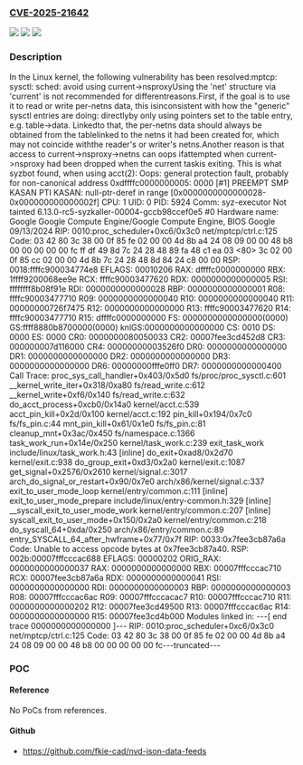 ### [CVE-2025-21642](https://cve.mitre.org/cgi-bin/cvename.cgi?name=CVE-2025-21642)
![](https://img.shields.io/static/v1?label=Product&message=Linux&color=blue)
![](https://img.shields.io/static/v1?label=Version&message=daad878a509d69da1761106cb48c091dfe9d522d%3C%20c0e394fd6b887e84da17e38aaa6c1c104f9c86c2%20&color=brighgreen)
![](https://img.shields.io/static/v1?label=Vulnerability&message=n%2Fa&color=brighgreen)

### Description

In the Linux kernel, the following vulnerability has been resolved:mptcp: sysctl: sched: avoid using current->nsproxyUsing the 'net' structure via 'current' is not recommended for differentreasons.First, if the goal is to use it to read or write per-netns data, this isinconsistent with how the "generic" sysctl entries are doing: directlyby only using pointers set to the table entry, e.g. table->data. Linkedto that, the per-netns data should always be obtained from the tablelinked to the netns it had been created for, which may not coincide withthe reader's or writer's netns.Another reason is that access to current->nsproxy->netns can oops ifattempted when current->nsproxy had been dropped when the current taskis exiting. This is what syzbot found, when using acct(2):  Oops: general protection fault, probably for non-canonical address 0xdffffc0000000005: 0000 [#1] PREEMPT SMP KASAN PTI  KASAN: null-ptr-deref in range [0x0000000000000028-0x000000000000002f]  CPU: 1 UID: 0 PID: 5924 Comm: syz-executor Not tainted 6.13.0-rc5-syzkaller-00004-gccb98ccef0e5 #0  Hardware name: Google Google Compute Engine/Google Compute Engine, BIOS Google 09/13/2024  RIP: 0010:proc_scheduler+0xc6/0x3c0 net/mptcp/ctrl.c:125  Code: 03 42 80 3c 38 00 0f 85 fe 02 00 00 4d 8b a4 24 08 09 00 00 48 b8 00 00 00 00 00 fc ff df 49 8d 7c 24 28 48 89 fa 48 c1 ea 03 <80> 3c 02 00 0f 85 cc 02 00 00 4d 8b 7c 24 28 48 8d 84 24 c8 00 00  RSP: 0018:ffffc900034774e8 EFLAGS: 00010206  RAX: dffffc0000000000 RBX: 1ffff9200068ee9e RCX: ffffc90003477620  RDX: 0000000000000005 RSI: ffffffff8b08f91e RDI: 0000000000000028  RBP: 0000000000000001 R08: ffffc90003477710 R09: 0000000000000040  R10: 0000000000000040 R11: 00000000726f7475 R12: 0000000000000000  R13: ffffc90003477620 R14: ffffc90003477710 R15: dffffc0000000000  FS:  0000000000000000(0000) GS:ffff8880b8700000(0000) knlGS:0000000000000000  CS:  0010 DS: 0000 ES: 0000 CR0: 0000000080050033  CR2: 00007fee3cd452d8 CR3: 000000007d116000 CR4: 00000000003526f0  DR0: 0000000000000000 DR1: 0000000000000000 DR2: 0000000000000000  DR3: 0000000000000000 DR6: 00000000fffe0ff0 DR7: 0000000000000400  Call Trace:   <TASK>   proc_sys_call_handler+0x403/0x5d0 fs/proc/proc_sysctl.c:601   __kernel_write_iter+0x318/0xa80 fs/read_write.c:612   __kernel_write+0xf6/0x140 fs/read_write.c:632   do_acct_process+0xcb0/0x14a0 kernel/acct.c:539   acct_pin_kill+0x2d/0x100 kernel/acct.c:192   pin_kill+0x194/0x7c0 fs/fs_pin.c:44   mnt_pin_kill+0x61/0x1e0 fs/fs_pin.c:81   cleanup_mnt+0x3ac/0x450 fs/namespace.c:1366   task_work_run+0x14e/0x250 kernel/task_work.c:239   exit_task_work include/linux/task_work.h:43 [inline]   do_exit+0xad8/0x2d70 kernel/exit.c:938   do_group_exit+0xd3/0x2a0 kernel/exit.c:1087   get_signal+0x2576/0x2610 kernel/signal.c:3017   arch_do_signal_or_restart+0x90/0x7e0 arch/x86/kernel/signal.c:337   exit_to_user_mode_loop kernel/entry/common.c:111 [inline]   exit_to_user_mode_prepare include/linux/entry-common.h:329 [inline]   __syscall_exit_to_user_mode_work kernel/entry/common.c:207 [inline]   syscall_exit_to_user_mode+0x150/0x2a0 kernel/entry/common.c:218   do_syscall_64+0xda/0x250 arch/x86/entry/common.c:89   entry_SYSCALL_64_after_hwframe+0x77/0x7f  RIP: 0033:0x7fee3cb87a6a  Code: Unable to access opcode bytes at 0x7fee3cb87a40.  RSP: 002b:00007fffcccac688 EFLAGS: 00000202 ORIG_RAX: 0000000000000037  RAX: 0000000000000000 RBX: 00007fffcccac710 RCX: 00007fee3cb87a6a  RDX: 0000000000000041 RSI: 0000000000000000 RDI: 0000000000000003  RBP: 0000000000000003 R08: 00007fffcccac6ac R09: 00007fffcccacac7  R10: 00007fffcccac710 R11: 0000000000000202 R12: 00007fee3cd49500  R13: 00007fffcccac6ac R14: 0000000000000000 R15: 00007fee3cd4b000   </TASK>  Modules linked in:  ---[ end trace 0000000000000000 ]---  RIP: 0010:proc_scheduler+0xc6/0x3c0 net/mptcp/ctrl.c:125  Code: 03 42 80 3c 38 00 0f 85 fe 02 00 00 4d 8b a4 24 08 09 00 00 48 b8 00 00 00 00 00 fc---truncated---

### POC

#### Reference
No PoCs from references.

#### Github
- https://github.com/fkie-cad/nvd-json-data-feeds

